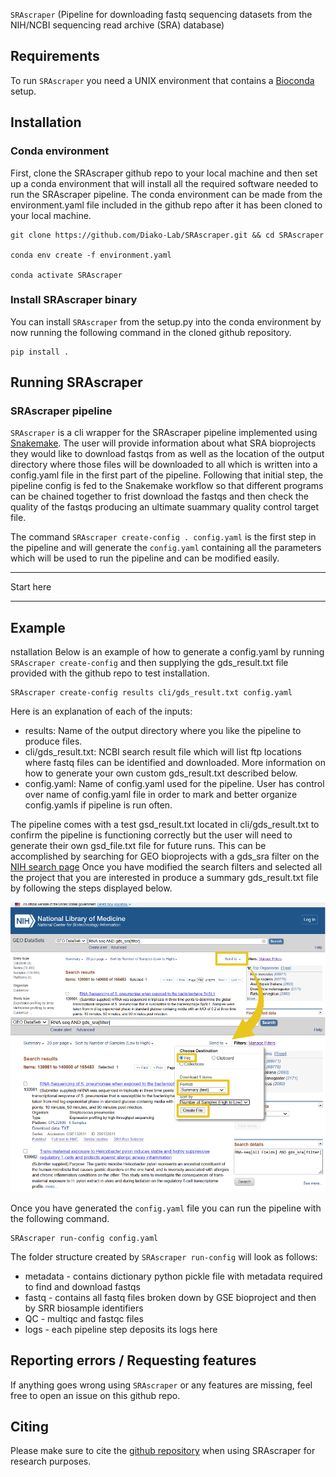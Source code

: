 `SRAscraper` (Pipeline for downloading fastq sequencing datasets from the NIH/NCBI sequencing read archive (SRA) database)

## Requirements
To run `SRAscraper` you need a UNIX environment that contains a [Bioconda](http://bioconda.github.io/) setup.

## Installation

### Conda environment
First, clone the SRAscraper github repo to your local machine and then set up a conda environment that will install all the required software needed to run the SRAscraper pipeline. The conda environment can be made from the environment.yaml file included in the github repo after it has been cloned to your local machine.
```
git clone https://github.com/Diako-Lab/SRAscraper.git && cd SRAscraper

conda env create -f environment.yaml

conda activate SRAscraper
```

###  Install SRAscraper binary
You can install `SRAscraper` from the setup.py into the conda environment by now running the following command in the cloned github repository.
```
pip install .
```

## Running SRAscraper

### SRAscraper pipeline

`SRAscraper` is a cli wrapper for the SRAscraper pipeline implemented using [Snakemake](http://snakemake.readthedocs.io/). The user will provide information about what SRA bioprojects they would like to download fastqs from as well as the location of the output directory where those files will be downloaded to all which is written into a config.yaml file in the first part of the pipeline. Following that initial step, the pipeline config is fed to the Snakemake workflow so that different programs can be chained together to frist download the fastqs and then check the quality of the fastqs producing an ultimate suammary quality control target file.  

The command `SRAscraper create-config . config.yaml` is the first step in the pipeline and will generate the `config.yaml` containing all the parameters which will be used to run the pipeline and can be modified easily.

********
Start here
********

## Example
nstallation
Below is an example of how to generate a config.yaml by running `SRAscraper create-config` and then supplying the gds_result.txt file provided with the github repo to test installation. 

```
SRAscraper create-config results cli/gds_result.txt config.yaml
```

Here is an explanation of each of the inputs:

* results: Name of the output directory where you like the pipeline to produce files.
* cli/gds_result.txt: NCBI search result file which will list ftp locations where fastq files can be identified and downloaded. More information on how to generate your own custom gds_result.txt described below.
* config.yaml: Name of config.yaml used for the pipeline. User has control over name of config.yaml file in order to mark and better organize config.yamls if pipeline is run often.

The pipeline comes with a test gsd_result.txt located in cli/gds_result.txt to confirm the pipeline is functioning correctly but the user will need to generate their own gsd_file.txt file for future runs.
This can be accomplished by searching for GEO bioprojects with a gds_sra filter on the [NIH search page](https://www.ncbi.nlm.nih.gov/gds/?term=gds_sra%5Bfilter%5D)
Once you have modified the search filters and selected all the project that you are interested in produce a summary gds_result.txt file by following the steps displayed below. 

![make_custom_gds_result_example](cli/make_custom_gds_result_example.png)

Once you have generated the `config.yaml` file you can run the pipeline with the following command.

```
SRAscraper run-config config.yaml
```

The folder structure created by `SRAscraper run-config` will look as follows:

* metadata - contains dictionary python pickle file with metadata required to find and download fastqs
* fastq - contains all fastq files broken down by GSE bioproject and then by SRR biosample identifiers
* QC - multiqc and fastqc files
* logs - each pipeline step deposits its logs here

## Reporting errors / Requesting features
If anything goes wrong using `SRAscraper` or any features are missing, feel free to open an issue on this github repo.

## Citing
Please make sure to cite the [github repository](https://github.com/Diako-Lab/SRAscraper) when using SRAscraper for research purposes.
